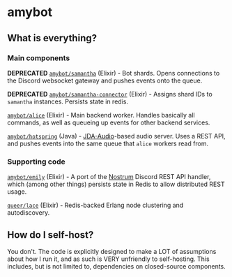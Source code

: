 # amybot

## What is everything?

### Main components

**DEPRECATED** [`amybot/samantha`](https://github.com/amybot/samantha) (Elixir) - Bot shards. Opens connections to the Discord websocket gateway and pushes events onto the queue.

**DEPRECATED** [`amybot/samantha-connector`](https://github.com/amybot/samantha-connector) (Elixir) - Assigns shard IDs to `samantha` instances. Persists state in redis.

[`amybot/alice`](https://github.com/amybot/alice) (Elixir) - Main backend worker. Handles basically all commands, as well as queueing up events for other backend services.

[`amybot/hotspring`](https://github.com/amybot/hotspring) (Java) - [JDA-Audio](https://github.com/DV8FromTheWorld/JDA-Audio)-based audio server. Uses a REST API, and pushes events into the same queue that `alice` workers read from.

### Supporting code

[`amybot/emily`](https://github.com/amybot/emily) (Elixir) - A port of the [Nostrum](https://github.com/Kraigie/nostrum) Discord REST API handler, which (among other things) persists state in Redis to allow distributed REST usage. 

[`queer/lace`](https://github.com/queer/lace) (Elixir) - Redis-backed Erlang node clustering and autodiscovery.

## How do I self-host?

You don't. The code is explicitly designed to make a LOT of assumptions about how I run it, and as such is VERY unfriendly to self-hosting. This includes, but is not limited to, dependencies on closed-source components.
